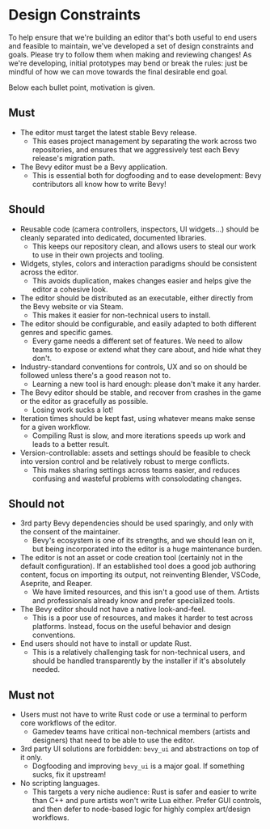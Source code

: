 # Design Constraints

To help ensure that we're building an editor that's both useful to end users and feasible to maintain,
we've developed a set of design constraints and goals. Please try to follow them when making and reviewing changes!
As we're developing, initial prototypes may bend or break the rules: just be mindful of how we can move towards the final desirable end goal.

Below each bullet point, motivation is given.

## Must

- The editor must target the latest stable Bevy release.
  - This eases project management by separating the work across two repositories, and ensures that we aggressively test each Bevy release's migration path.
- The Bevy editor must be a Bevy application.
  - This is essential both for dogfooding and to ease development: Bevy contributors all know how to write Bevy!

## Should

- Reusable code (camera controllers, inspectors, UI widgets...) should be cleanly separated into dedicated, documented libraries.
  - This keeps our repository clean, and allows users to steal our work to use in their own projects and tooling.
- Widgets, styles, colors and interaction paradigms should be consistent across the editor.
  - This avoids duplication, makes changes easier and helps give the editor a cohesive look.
- The editor should be distributed as an executable, either directly from the Bevy website or via Steam.
  - This makes it easier for non-technical users to install.
- The editor should be configurable, and easily adapted to both different genres and specific games.
  - Every game needs a different set of features. We need to allow teams to expose or extend what they care about, and hide what they don't.
- Industry-standard conventions for controls, UX and so on should be followed unless there's a good reason not to.
  - Learning a new tool is hard enough: please don't make it any harder.
- The Bevy editor should be stable, and recover from crashes in the game or the editor as gracefully as possible.
  - Losing work sucks a lot!
- Iteration times should be kept fast, using whatever means make sense for a given workflow.
  - Compiling Rust is slow, and more iterations speeds up work and leads to a better result.
- Version-controllable: assets and settings should be feasible to check into version control and be relatively robust to merge conflicts.
  - This makes sharing settings across teams easier, and reduces confusing and wasteful problems with consolodating changes.

## Should not

- 3rd party Bevy dependencies should be used sparingly, and only with the consent of the maintainer.
  - Bevy's ecosystem is one of its strengths, and we should lean on it, but being incorporated into the editor is a huge maintenance burden.
- The editor is not an asset or code creation tool (certainly not in the default configuration). If an established tool does a good job authoring content, focus on importing its output, not reinventing Blender, VSCode, Aseprite, and Reaper.
  - We have limited resources, and this isn't a good use of them. Artists and professionals already know and prefer specialized tools.
- The Bevy editor should not have a native look-and-feel.
  - This is a poor use of resources, and makes it harder to test across platforms. Instead, focus on the useful behavior and design conventions.
- End users should not have to install or update Rust.
  - This is a relatively challenging task for non-technical users, and should be handled transparently by the installer if it's absolutely needed.

## Must not

- Users must not have to write Rust code or use a terminal to perform core workflows of the editor.
  - Gamedev teams have critical non-technical members (artists and designers) that need to be able to use the editor.
- 3rd party UI solutions are forbidden: `bevy_ui` and abstractions on top of it only.
  - Dogfooding and improving `bevy_ui` is a major goal. If something sucks, fix it upstream!
- No scripting languages.
  - This targets a very niche audience: Rust is safer and easier to write than C++ and pure artists won't write Lua either. Prefer GUI controls, and then defer to node-based logic for highly complex art/design workflows.
